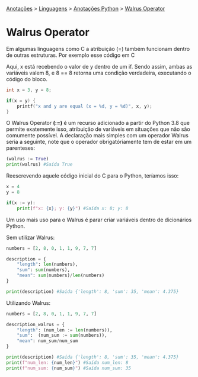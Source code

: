 <link rel="stylesheet" type="text/css" href="../../CSS/dark-theme.css">

[Anotações](../../) > [Linguagens](../Index.md) > [Anotações Python](./Index.md) > [Walrus Operator](./WalrusOperator.md)

# Walrus Operator

Em algumas linguagens como C a atribuição (=) também funcionam dentro de outras estruturas. Por exemplo esse código em C

Aqui, x está recebendo o valor de y dentro de um if. Sendo assim, ambas as variáveis valem 8, e 8 == 8 retorna uma condição verdadeira, executando o código do bloco.
```C
int x = 3, y = 8;

if(x = y) {
    printf("x and y are equal (x = %d, y = %d)", x, y);
}
``` 

O Walrus Operator **(:=)** é um recurso adicionado a partir do Python 3.8 que permite exatemente isso, atribuição de variáveis em situações que não são comumente possível. A declaração mais simples com um operador Walrus seria a seguinte, note que o operador obrigatóriamente tem de estar em um parenteses: 

```python
(walrus := True)
print(walrus) #Saída True
``` 

Reescrevendo aquele código inicial do C para o Python, teríamos isso:
```python
x = 4
y = 8

if(x := y):
    print(f"x: {x}; y: {y}") #Saída x: 8; y: 8
```

Um uso mais uso para o Walrus é parar criar variáveis dentro de dicionários Python.

Sem utilizar Walrus:
```python
numbers = [2, 8, 0, 1, 1, 9, 7, 7]

description = {
    "length": len(numbers),
    "sum": sum(numbers),
    "mean": sum(numbers)/len(numbers)
}

print(description) #Saída {'length': 8, 'sum': 35, 'mean': 4.375}
```

Utilizando Walrus:
```python
numbers = [2, 8, 0, 1, 1, 9, 7, 7]

description_walrus = {
    "length": (num_len := len(numbers)),
    "sum":  (num_sum := sum(numbers)),
    "mean": num_sum/num_sum
}

print(description) #Saída {'length': 8, 'sum': 35, 'mean': 4.375}
print(f"num_len: {num_len}") #Saída num_len: 8
print(f"num_sum: {num_sum}") #Saída num_sum: 35
``` 